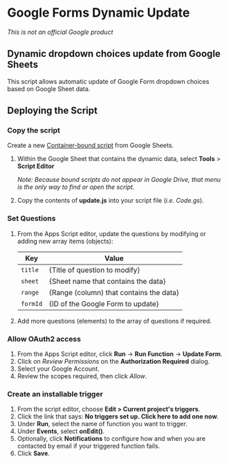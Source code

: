 # Google Forms Dynamic Update

_This is not an official Google product_

## Dynamic dropdown choices update from Google Sheets

This script allows automatic update of Google Form dropdown choices based on Google Sheet data.

## Deploying the Script

### Copy the script

Create a new [Container-bound script](https://developers.google.com/apps-script/guides/bound) from Google Sheets.

1.  Within the Google Sheet that contains the dynamic data, select **Tools** > **Script Editor**

    _Note: Because bound scripts do not appear in Google Drive, that menu is the only way to find or open the script._

1.  Copy the contents of **update.js** into your script file (_i.e. Code.gs_).

### Set Questions

1.  From the Apps Script editor, update the questions by modifying or adding new array items (objects):

    | Key      | Value                                   |
    | -------- | --------------------------------------- |
    | `title`  | {Title of question to modify}           |
    | `sheet`  | {Sheet name that contains the data}     |
    | `range`  | {Range (column) that contains the data} |
    | `formId` | {ID of the Google Form to update}       |

1.  Add more questions (elements) to the array of questions if required.

### Allow OAuth2 access

1.  From the Apps Script editor, click **Run** ->
    **Run Function** -> **Update Form**.
1.  Click on _Review Permissions_ on the **Authorization Required** dialog.
1.  Select your Google Account.
1.  Review the scopes required, then click _Allow_.

### Create an installable trigger

1. From the script editor, choose **Edit > Current project's triggers**.
1. Click the link that says: **No triggers set up. Click here to add one now**.
1. Under **Run**, select the name of function you want to trigger.
1. Under **Events**, select **onEdit()**.
1. Optionally, click **Notifications** to configure how and when you are contacted by email if your triggered function fails.
1. Click **Save**.
